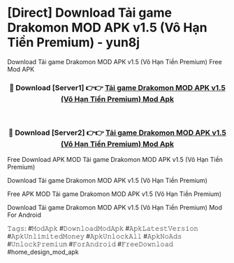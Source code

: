 # [Direct] Download Tải game Drakomon MOD APK v1.5 (Vô Hạn Tiền Premium) - yun8j
Download Tải game Drakomon MOD APK v1.5 (Vô Hạn Tiền Premium) Free Mod APK

<div align="center">
<h3>🔴 Download [Server1] 👉👉 <a href="https://apk-comot.site?title=Tải_game_Drakomon_MOD_APK_v1.5_(Vô_Hạn_Tiền_Premium)">Tải game Drakomon MOD APK v1.5 (Vô Hạn Tiền Premium) Mod Apk</a></h3><br>

<h3>🔴 Download [Server2] 👉👉 <a href="https://apk-comot.site?title=Tải_game_Drakomon_MOD_APK_v1.5_(Vô_Hạn_Tiền_Premium)">Tải game Drakomon MOD APK v1.5 (Vô Hạn Tiền Premium) Mod Apk</a></h3>
</div>


Free Download APK MOD Tải game Drakomon MOD APK v1.5 (Vô Hạn Tiền Premium)

Download Tải game Drakomon MOD APK v1.5 (Vô Hạn Tiền Premium) 

Free APK MOD Tải game Drakomon MOD APK v1.5 (Vô Hạn Tiền Premium) 

Download Tải game Drakomon MOD APK v1.5 (Vô Hạn Tiền Premium) Mod For Android

𝚃𝚊𝚐𝚜: #𝙼𝚘𝚍𝙰𝚙𝚔 #𝙳𝚘𝚠𝚗𝚕𝚘𝚊𝚍𝙼𝚘𝚍𝙰𝚙𝚔 #𝙰𝚙𝚔𝙻𝚊𝚝𝚎𝚜𝚝𝚅𝚎𝚛𝚜𝚒𝚘𝚗 #𝙰𝚙𝚔𝚄𝚗𝚕𝚒𝚖𝚒𝚝𝚎𝚍𝙼𝚘𝚗𝚎𝚢 #𝙰𝚙𝚔𝚄𝚗𝚕𝚘𝚌𝚔𝙰𝚕𝚕 #𝙰𝚙𝚔𝙽𝚘𝙰𝚍𝚜 #𝚄𝚗𝚕𝚘𝚌𝚔𝙿𝚛𝚎𝚖𝚒𝚞𝚖 #𝙵𝚘𝚛𝙰𝚗𝚍𝚛𝚘𝚒𝚍 #𝙵𝚛𝚎𝚎𝙳𝚘𝚠𝚗𝚕𝚘𝚊𝚍 #home_design_mod_apk
